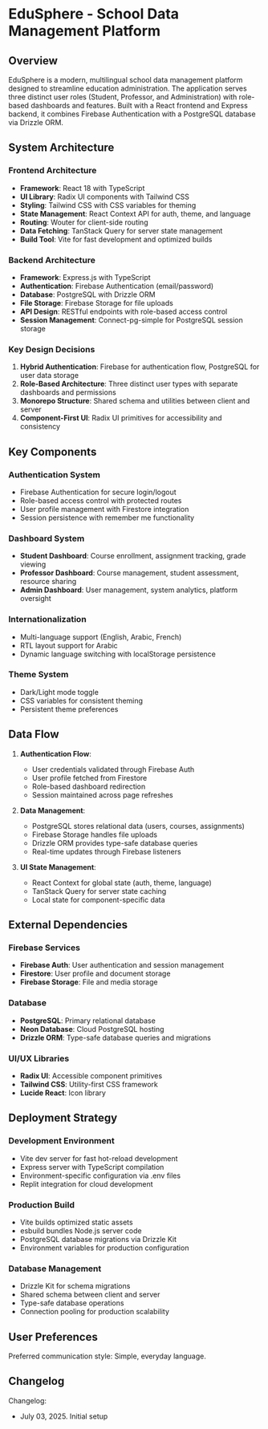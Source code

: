 # EduSphere - School Data Management Platform

## Overview

EduSphere is a modern, multilingual school data management platform designed to streamline education administration. The application serves three distinct user roles (Student, Professor, and Administration) with role-based dashboards and features. Built with a React frontend and Express backend, it combines Firebase Authentication with a PostgreSQL database via Drizzle ORM.

## System Architecture

### Frontend Architecture
- **Framework**: React 18 with TypeScript
- **UI Library**: Radix UI components with Tailwind CSS
- **Styling**: Tailwind CSS with CSS variables for theming
- **State Management**: React Context API for auth, theme, and language
- **Routing**: Wouter for client-side routing
- **Data Fetching**: TanStack Query for server state management
- **Build Tool**: Vite for fast development and optimized builds

### Backend Architecture
- **Framework**: Express.js with TypeScript
- **Authentication**: Firebase Authentication (email/password)
- **Database**: PostgreSQL with Drizzle ORM
- **File Storage**: Firebase Storage for file uploads
- **API Design**: RESTful endpoints with role-based access control
- **Session Management**: Connect-pg-simple for PostgreSQL session storage

### Key Design Decisions
1. **Hybrid Authentication**: Firebase for authentication flow, PostgreSQL for user data storage
2. **Role-Based Architecture**: Three distinct user types with separate dashboards and permissions
3. **Monorepo Structure**: Shared schema and utilities between client and server
4. **Component-First UI**: Radix UI primitives for accessibility and consistency

## Key Components

### Authentication System
- Firebase Authentication for secure login/logout
- Role-based access control with protected routes
- User profile management with Firestore integration
- Session persistence with remember me functionality

### Dashboard System
- **Student Dashboard**: Course enrollment, assignment tracking, grade viewing
- **Professor Dashboard**: Course management, student assessment, resource sharing
- **Admin Dashboard**: User management, system analytics, platform oversight

### Internationalization
- Multi-language support (English, Arabic, French)
- RTL layout support for Arabic
- Dynamic language switching with localStorage persistence

### Theme System
- Dark/Light mode toggle
- CSS variables for consistent theming
- Persistent theme preferences

## Data Flow

1. **Authentication Flow**:
   - User credentials validated through Firebase Auth
   - User profile fetched from Firestore
   - Role-based dashboard redirection
   - Session maintained across page refreshes

2. **Data Management**:
   - PostgreSQL stores relational data (users, courses, assignments)
   - Firebase Storage handles file uploads
   - Drizzle ORM provides type-safe database queries
   - Real-time updates through Firebase listeners

3. **UI State Management**:
   - React Context for global state (auth, theme, language)
   - TanStack Query for server state caching
   - Local state for component-specific data

## External Dependencies

### Firebase Services
- **Firebase Auth**: User authentication and session management
- **Firestore**: User profile and document storage
- **Firebase Storage**: File and media storage

### Database
- **PostgreSQL**: Primary relational database
- **Neon Database**: Cloud PostgreSQL hosting
- **Drizzle ORM**: Type-safe database queries and migrations

### UI/UX Libraries
- **Radix UI**: Accessible component primitives
- **Tailwind CSS**: Utility-first CSS framework
- **Lucide React**: Icon library

## Deployment Strategy

### Development Environment
- Vite dev server for fast hot-reload development
- Express server with TypeScript compilation
- Environment-specific configuration via .env files
- Replit integration for cloud development

### Production Build
- Vite builds optimized static assets
- esbuild bundles Node.js server code
- PostgreSQL database migrations via Drizzle Kit
- Environment variables for production configuration

### Database Management
- Drizzle Kit for schema migrations
- Shared schema between client and server
- Type-safe database operations
- Connection pooling for production scalability

## User Preferences

Preferred communication style: Simple, everyday language.

## Changelog

Changelog:
- July 03, 2025. Initial setup
